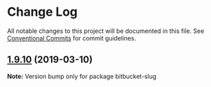# Change Log

All notable changes to this project will be documented in this file.
See [Conventional Commits](https://conventionalcommits.org) for commit guidelines.

## [1.9.10](https://gitlab.com/codsen/codsen/compare/bitbucket-slug@1.9.9...bitbucket-slug@1.9.10) (2019-03-10)

**Note:** Version bump only for package bitbucket-slug
